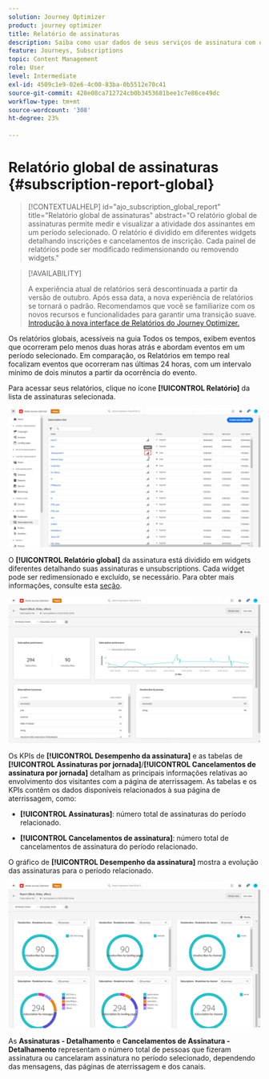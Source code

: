 ```yaml
---
solution: Journey Optimizer
product: journey optimizer
title: Relatório de assinaturas
description: Saiba como usar dados de seus serviços de assinatura com o relatório global Assinatura
feature: Journeys, Subscriptions
topic: Content Management
role: User
level: Intermediate
exl-id: 4509c1e9-02e6-4c00-83ba-0b5512e70c41
source-git-commit: 428e08ca712724cb0b3453681bee1c7e86ce49dc
workflow-type: tm+mt
source-wordcount: '308'
ht-degree: 23%

---
```


# Relatório global de assinaturas {#subscription-report-global}

>[!CONTEXTUALHELP]
>id="ajo_subscription_global_report"
>title="Relatório global de assinaturas"
>abstract="O relatório global de assinaturas permite medir e visualizar a atividade dos assinantes em um período selecionado. O relatório é dividido em diferentes widgets detalhando inscrições e cancelamentos de inscrição. Cada painel de relatórios pode ser modificado redimensionando ou removendo widgets."

>[!AVAILABILITY]
>
>A experiência atual de relatórios será descontinuada a partir da versão de outubro. Após essa data, a nova experiência de relatórios se tornará o padrão. Recomendamos que você se familiarize com os novos recursos e funcionalidades para garantir uma transição suave. [Introdução à nova interface de Relatórios do Journey Optimizer.](report-gs-cja.md)

Os relatórios globais, acessíveis na guia Todos os tempos, exibem eventos que ocorreram pelo menos duas horas atrás e abordam eventos em um período selecionado. Em comparação, os Relatórios em tempo real focalizam eventos que ocorreram nas últimas 24 horas, com um intervalo mínimo de dois minutos a partir da ocorrência do evento.

Para acessar seus relatórios, clique no ícone **[!UICONTROL Relatório]** da lista de assinaturas selecionada.

![](assets/subscription_report_7.png)

O **[!UICONTROL Relatório global]** da assinatura está dividido em widgets diferentes detalhando suas assinaturas e unsubscriptions. Cada widget pode ser redimensionado e excluído, se necessário. Para obter mais informações, consulte esta [seção](global-report.md).

![](assets/subscription_report_1.png)

Os KPIs de **[!UICONTROL Desempenho da assinatura]** e as tabelas de **[!UICONTROL Assinaturas por jornada]**/**[!UICONTROL Cancelamentos de assinatura por jornada]** detalham as principais informações relativas ao envolvimento dos visitantes com a página de aterrissagem. As tabelas e os KPIs contêm os dados disponíveis relacionados à sua página de aterrissagem, como:

* **[!UICONTROL Assinaturas]**: número total de assinaturas do período relacionado.

* **[!UICONTROL Cancelamentos de assinatura]**: número total de cancelamentos de assinatura do período relacionado.

O gráfico de **[!UICONTROL Desempenho da assinatura]** mostra a evolução das assinaturas para o período relacionado.

![](assets/subscription_report_2.png)

As **Assinaturas - Detalhamento** e **Cancelamentos de Assinatura - Detalhamento** representam o número total de pessoas que fizeram assinatura ou cancelaram assinatura no período selecionado, dependendo das mensagens, das páginas de aterrissagem e dos canais.
